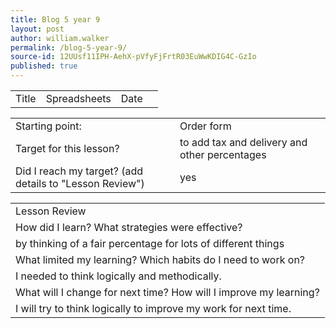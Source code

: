 ```yaml
---
title: Blog 5 year 9
layout: post
author: william.walker
permalink: /blog-5-year-9/
source-id: 12UUsf11IPH-AehX-pVfyFjFrtR03EuWwKDIG4C-GzIo
published: true
---
```

<table>
  <tr>
    <td>Title</td>
    <td>Spreadsheets</td>
    <td>Date</td>
    <td></td>
  </tr>
</table>


<table>
  <tr>
    <td>Starting point:</td>
    <td>Order form </td>
  </tr>
  <tr>
    <td>Target for this lesson?</td>
    <td>to add tax and delivery and other percentages</td>
  </tr>
  <tr>
    <td>Did I reach my target? 
(add details to "Lesson Review")</td>
    <td>yes</td>
  </tr>
</table>


<table>
  <tr>
    <td>Lesson Review</td>
  </tr>
  <tr>
    <td>How did I learn? What strategies were effective? </td>
  </tr>
  <tr>
    <td>by thinking of a fair percentage for lots of different things</td>
  </tr>
  <tr>
    <td>What limited my learning? Which habits do I need to work on? </td>
  </tr>
  <tr>
    <td>I needed to think logically and methodically.</td>
  </tr>
  <tr>
    <td>What will I change for next time? How will I improve my learning?</td>
  </tr>
  <tr>
    <td>I will try to think logically to improve my work for next time.</td>
  </tr>
</table>


